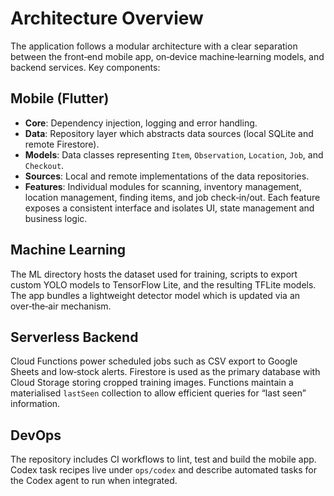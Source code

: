 # Architecture Overview

The application follows a modular architecture with a clear separation between the front‑end mobile app, on‑device machine‑learning models, and backend services. Key components:

## Mobile (Flutter)

- **Core**: Dependency injection, logging and error handling.
- **Data**: Repository layer which abstracts data sources (local SQLite and remote Firestore).
- **Models**: Data classes representing `Item`, `Observation`, `Location`, `Job`, and `Checkout`.
- **Sources**: Local and remote implementations of the data repositories.
- **Features**: Individual modules for scanning, inventory management, location management, finding items, and job check‑in/out. Each feature exposes a consistent interface and isolates UI, state management and business logic.

## Machine Learning

The ML directory hosts the dataset used for training, scripts to export custom YOLO models to TensorFlow Lite, and the resulting TFLite models. The app bundles a lightweight detector model which is updated via an over‑the‑air mechanism.

## Serverless Backend

Cloud Functions power scheduled jobs such as CSV export to Google Sheets and low‑stock alerts. Firestore is used as the primary database with Cloud Storage storing cropped training images. Functions maintain a materialised `lastSeen` collection to allow efficient queries for “last seen” information.

## DevOps

The repository includes CI workflows to lint, test and build the mobile app. Codex task recipes live under `ops/codex` and describe automated tasks for the Codex agent to run when integrated.

